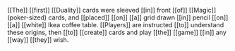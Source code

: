 [[The]] [[first]] [[Duality]] cards were sleeved [[in]] front [[of]] [[Magic]] (poker-sized) cards, and [[placed]] [[on]] [[a]] grid drawn [[in]] pencil [[on]] [[a]] [[white]] Ikea coffee table. [[Players]] are instructed [[to]] understand these origins, then [[to]] [[create]] cards and play [[the]] [[game]] [[in]] any [[way]] [[they]] wish.



